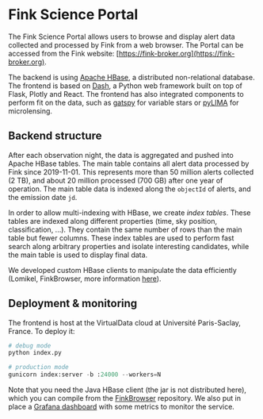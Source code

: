 # Fink Science Portal

The Fink Science Portal allows users to browse and display alert data collected and processed by Fink from a web browser. The Portal can be accessed from the Fink website: [https://fink-broker.org](https://fink-broker.org).

The backend is using [Apache HBase](https://hbase.apache.org/), a distributed non-relational database. The frontend is based on [Dash](https://plotly.com/dash/), a Python web framework built on top of Flask, Plotly and React. The frontend has also integrated components to perform fit on the data, such as [gatspy](https://www.astroml.org/gatspy/) for variable stars or [pyLIMA](https://github.com/ebachelet/pyLIMA) for microlensing.

## Backend structure

After each observation night, the data is aggregated and pushed into Apache HBase tables. The main table contains all alert data processed by Fink since 2019-11-01. This represents more than 50 million alerts collected (2 TB), and about 20 million processed (700 GB) after one year of operation. The main table data is indexed along the `objectId` of alerts, and the emission date `jd`.

In order to allow multi-indexing with HBase, we create _index tables_. These tables are indexed along different properties (time, sky position, classification, ...). They contain the same number of rows than the main table but fewer columns. These index tables are used to perform fast search along arbitrary properties and isolate interesting candidates, while the main table is used to display final data.

We developed custom HBase clients to manipulate the data efficiently (Lomikel, FinkBrowser, more information [here](https://hrivnac.web.cern.ch/hrivnac/Activities/index.html)).

## Deployment & monitoring

The frontend is host at the VirtualData cloud at Université Paris-Saclay, France. To deploy it:

```python
# debug mode
python index.py

# production mode
gunicorn index:server -b :24000 --workers=N
```

Note that you need the Java HBase client (the jar is not distributed here), which you can compile from the [FinkBrowser](https://hrivnac.web.cern.ch/hrivnac/Activities/Packages/FinkBrowser/) repository. We also put in place a [Grafana dashboard](https://supervision.lal.in2p3.fr/dashboard/db/fink-web-dashboard?refresh=1m&orgId=1) with some metrics to monitor the service.
